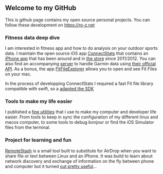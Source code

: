 ## Welcome to my GitHub

This is github page contains my open source personal projects. You can follow these development on https://ro-z.net

### Fitness data deep dive

I am interested in fitness app and how to do analysis on your outdoor sports data. I maintain the open source iOS app [ConnectStats](https://github.com/roznet/connectstats) that contains an [iPhone app](https://ro-z.net/blog/connectstats/documentation/) that has been around and in [the store](https://itunes.apple.com/app/apple-store/id581697248?mt=8) since 2011/2012. You can also find an accompanying [server](https://github.com/roznet/connectstats_server) to handle Garmin data using [their official API](https://ro-z.net/blog/connectstats/never-ending-service-and-server-saga/). As a bonus, the app [FitFileExplorer](https://github.com/roznet/connectstats) allows you to open and see Fit Files on your mac.

In the process of developping ConnectStats I required a fast Fit file library compatible with swift, so a [adapted the SDK](https://github.com/roznet/fit-sdk-swift)

### Tools to make my life easier

I published a [few utilities](https://github.com/roznet/quickutils) that i use to make my computer and developer life easier. From tools to keep in sync the configuration of my different linux and macos computer, to some tools to debug bonjour or find the iOS Simulator files from the terminal.

### Project for learning and fun

[RemoteStash](https://github.com/roznet/remotestash) is a small tool built to substitute for AirDrop when you want to share file or text between Linux and an iPhone. It was build to learn about network discovery and exchange of information on the fly between phone and computer but it turned [out pretty useful](https://ro-z.net/blog/ios-development/how-to-airdrop-to-linux-part-1/)...




<!--
**roznet/roznet** is a ✨ _special_ ✨ repository because its `README.md` (this file) appears on your GitHub profile.

Here are some ideas to get you started:

- 🔭 I’m currently working on ...
- 🌱 I’m currently learning ...
- 👯 I’m looking to collaborate on ...
- 🤔 I’m looking for help with ...
- 💬 Ask me about ...
- 📫 How to reach me: ...
- 😄 Pronouns: ...
- ⚡ Fun fact: ...
-->
